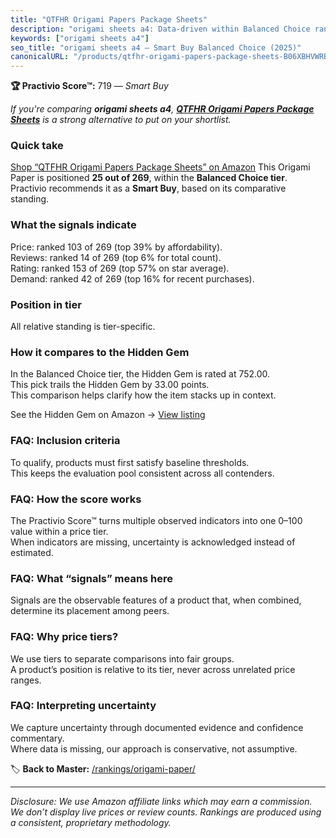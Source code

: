```yaml
---
title: "QTFHR Origami Papers Package Sheets"
description: "origami sheets a4: Data-driven within Balanced Choice ranking using the Practivio Score™. Positioned by quality, value, demand, findability, momentum."
keywords: ["origami sheets a4"]
seo_title: "origami sheets a4 — Smart Buy Balanced Choice (2025)"
canonicalURL: "/products/qtfhr-origami-papers-package-sheets-B06XBHVWRB/"
---
```


**🏆 Practivio Score™:** 719 — _Smart Buy_


*If you're comparing **origami sheets a4**, **[QTFHR Origami Papers Package Sheets](https://www.amazon.com/dp/B06XBHVWRB?tag=practivio-20)** is a strong alternative to put on your shortlist.*
### Quick take
[Shop “QTFHR Origami Papers Package Sheets” on Amazon](https://www.amazon.com/dp/B06XBHVWRB?tag=practivio-20)
This Origami Paper is positioned **25 out of 269**, within the **Balanced Choice tier**.  
Practivio recommends it as a **Smart Buy**, based on its comparative standing.

### What the signals indicate
Price: ranked 103 of 269 (top 39% by affordability).  
Reviews: ranked 14 of 269 (top 6% for total count).  
Rating: ranked 153 of 269 (top 57% on star average).  
Demand: ranked 42 of 269 (top 16% for recent purchases).

### Position in tier
All relative standing is tier-specific.

### How it compares to the Hidden Gem
In the Balanced Choice tier, the Hidden Gem is rated at 752.00.  
This pick trails the Hidden Gem by 33.00 points.  
This comparison helps clarify how the item stacks up in context.  

See the Hidden Gem on Amazon → [View listing](https://www.amazon.com/dp/B07VYVH18C?tag=practivio-20)

### FAQ: Inclusion criteria
To qualify, products must first satisfy baseline thresholds.  
This keeps the evaluation pool consistent across all contenders.

### FAQ: How the score works
The Practivio Score™ turns multiple observed indicators into one 0–100 value within a price tier.  
When indicators are missing, uncertainty is acknowledged instead of estimated.

### FAQ: What “signals” means here
Signals are the observable features of a product that, when combined, determine its placement among peers.

### FAQ: Why price tiers?
We use tiers to separate comparisons into fair groups.  
A product’s position is relative to its tier, never across unrelated price ranges.

### FAQ: Interpreting uncertainty
We capture uncertainty through documented evidence and confidence commentary.  
Where data is missing, our approach is conservative, not assumptive.


🏷️ **Back to Master:** [/rankings/origami-paper/](/rankings/origami-paper/)

---
_Disclosure: We use Amazon affiliate links which may earn a commission. We don’t display live prices or review counts. Rankings are produced using a consistent, proprietary methodology._
